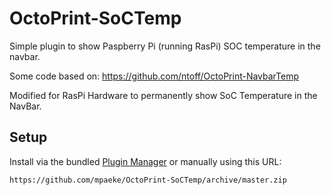 # OctoPrint-SoCTemp

Simple plugin to show Paspberry Pi (running RasPi) SOC temperature in the navbar.

Some code based on: https://github.com/ntoff/OctoPrint-NavbarTemp 

Modified for RasPi Hardware to permanently show SoC Temperature in the NavBar.

## Setup

Install via the bundled [Plugin Manager](https://github.com/foosel/OctoPrint/wiki/Plugin:-Plugin-Manager)
or manually using this URL:

    https://github.com/mpaeke/OctoPrint-SoCTemp/archive/master.zip
